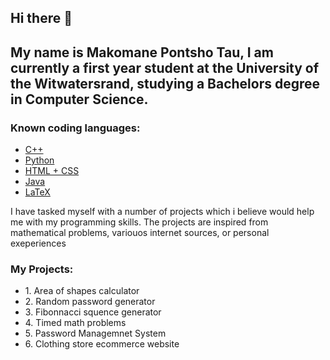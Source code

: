 <h2>Hi there 👋 </h2>

<h2>My name is Makomane Pontsho Tau, I am currently a first year student at the University of the Witwatersrand, studying a Bachelors degree in Computer Science.</h2>

<h3>Known coding languages: </h3>

<ul>
  <li><a href="https://github.com/MakomaneTau/cpp-beginner-projects">C++</a></li>
  <li><a href="https://github.com/MakomaneTau/Python-beginner-Projects">Python</a></li>
  <li><a href="https://github.com/MakomaneTau/ecommerce-website-Real-is-Rare-Apparel-">HTML + CSS</a></li>
  <li><a href="https://github.com/MakomaneTau/java-beginner-projects">Java</a></li>
  <li><a href="https://github.com/MakomaneTau/LaTeX-scripts">LaTeX</a></li>
</ul>

<p>I have tasked myself with a number of projects which i believe would help me with my programming skills. The projects are inspired from mathematical problems, variouos internet sources, or personal exeperiences</p>

<h3>My Projects: </h3>
<ul>
  <li>1. Area of shapes calculator</li>
  <li>2. Random password generator</li>
  <li>3. Fibonnacci squence generator</li>
  <li>4. Timed math problems</li>
  <li>5. Password Managemnet System</li>
  <li>6. Clothing store ecommerce website </li>
</ul>

